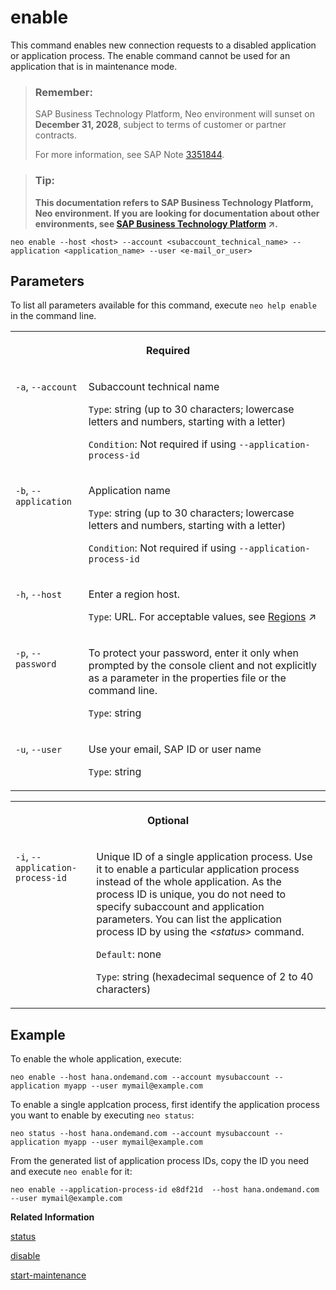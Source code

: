 <!-- loio13a70e053b984202982161d2a551bb0e -->

# enable

This command enables new connection requests to a disabled application or application process. The enable command cannot be used for an application that is in maintenance mode.



> ### Remember:  
> SAP Business Technology Platform, Neo environment will sunset on **December 31, 2028**, subject to terms of customer or partner contracts.
> 
> For more information, see SAP Note [3351844](https://me.sap.com/notes/3351844).

> ### Tip:  
> **This documentation refers to SAP Business Technology Platform, Neo environment. If you are looking for documentation about other environments, see [SAP Business Technology Platform](https://help.sap.com/viewer/65de2977205c403bbc107264b8eccf4b/Cloud/en-US/6a2c1ab5a31b4ed9a2ce17a5329e1dd8.html "SAP Business Technology Platform (SAP BTP) is an integrated offering comprised of four technology portfolios: database and data management, application development and integration, analytics, and intelligent technologies. The platform offers users the ability to turn data into business value, compose end-to-end business processes, and build and extend SAP applications quickly.") :arrow_upper_right:.**



```
neo enable --host <host> --account <subaccount_technical_name> --application <application_name> --user <e-mail_or_user>
```



## Parameters



To list all parameters available for this command, execute `neo help enable` in the command line.


<table>
<tr>
<th valign="top" colspan="2">

Required



</th>
</tr>
<tr>
<td valign="top">

`-a`, `--account`



</td>
<td valign="top">

Subaccount technical name

`Type`: string \(up to 30 characters; lowercase letters and numbers, starting with a letter\)

`Condition`: Not required if using `--application-process-id`



</td>
</tr>
<tr>
<td valign="top">

`-b`, `--application` 



</td>
<td valign="top">

Application name

`Type`: string \(up to 30 characters; lowercase letters and numbers, starting with a letter\)

`Condition`: Not required if using `--application-process-id`



</td>
</tr>
<tr>
<td valign="top">

`-h`, `--host`



</td>
<td valign="top">

Enter a region host.

`Type`: URL. For acceptable values, see [Regions](https://help.sap.com/viewer/65de2977205c403bbc107264b8eccf4b/Cloud/en-US/350356d1dc314d3199dca15bd2ab9b0e.html "You can deploy applications in different regions. Each region represents a geographical location (for example, Europe, US East) where applications, data, or services are hosted.") :arrow_upper_right:



</td>
</tr>
<tr>
<td valign="top">

`-p`, `--password`



</td>
<td valign="top">

To protect your password, enter it only when prompted by the console client and not explicitly as a parameter in the properties file or the command line.

`Type`: string



</td>
</tr>
<tr>
<td valign="top">

`-u`, `--user`



</td>
<td valign="top">

Use your email, SAP ID or user name

`Type`: string



</td>
</tr>
</table>


<table>
<tr>
<th valign="top" colspan="2">

Optional



</th>
</tr>
<tr>
<td valign="top">

`-i`, `--application-process-id`



</td>
<td valign="top">

Unique ID of a single application process. Use it to enable a particular application process instead of the whole application. As the process ID is unique, you do not need to specify subaccount and application parameters. You can list the application process ID by using the *<status\>* command.

`Default`: none

`Type`: string \(hexadecimal sequence of 2 to 40 characters\)



</td>
</tr>
</table>



## Example

To enable the whole application, execute:

```
neo enable --host hana.ondemand.com --account mysubaccount --application myapp --user mymail@example.com
```

To enable a single applcation process, first identify the application process you want to enable by executing `neo status`:

```
neo status --host hana.ondemand.com --account mysubaccount --application myapp --user mymail@example.com
```

From the generated list of application process IDs, copy the ID you need and execute `neo enable` for it:

```
neo enable --application-process-id e8df21d  --host hana.ondemand.com --user mymail@example.com 
```

**Related Information**  


[status](status-d4f6592.md "You can check the current status of an application or application process. The command lists all application processes with their IDs, state, last change date sorted chronologically, and runtime information.")

[disable](disable-59fedc1.md "This command stops the creation of new connections to an application or application process, but keeps the already running sessions alive. You can check if an application or application process has been disabled by executing the status command.")

[start-maintenance](start-maintenance-f42be92.md "This command starts the planned downtime of an application, during which it no longer receives requests and a custom maintenance page for that application is shown to the user. All active connections will still be handled until the application is stopped.")

